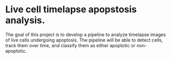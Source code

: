 # Live cell timelapse apopstosis analysis.

The goal of this project is to develop a pipeline to analyze timelapse images of live cells undergoing apoptosis. The pipeline will be able to detect cells, track them over time, and classify them as either apoptotic or non-apoptotic.

